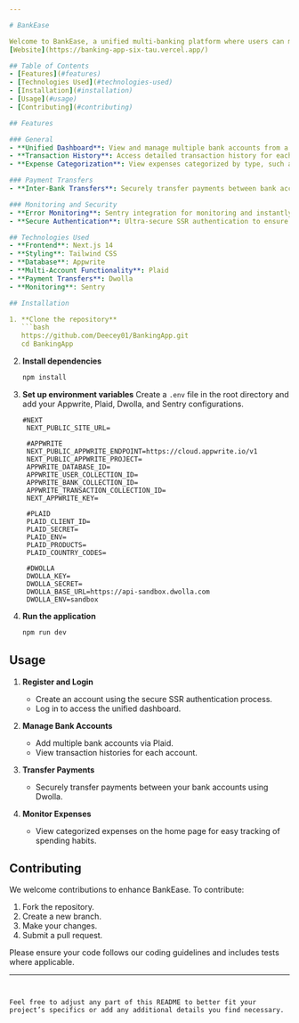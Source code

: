 ```yaml
---

# BankEase

Welcome to BankEase, a unified multi-banking platform where users can manage multiple bank accounts seamlessly. BankEase offers a comprehensive view of transaction histories, supports secure payment transfers, and categorizes expenses for easy tracking. 
[Website](https://banking-app-six-tau.vercel.app/)

## Table of Contents
- [Features](#features)
- [Technologies Used](#technologies-used)
- [Installation](#installation)
- [Usage](#usage)
- [Contributing](#contributing)

## Features

### General
- **Unified Dashboard**: View and manage multiple bank accounts from a single platform.
- **Transaction History**: Access detailed transaction history for each bank account.
- **Expense Categorization**: View expenses categorized by type, such as food/drinks, traveling, etc.

### Payment Transfers
- **Inter-Bank Transfers**: Securely transfer payments between bank accounts using Dwolla.

### Monitoring and Security
- **Error Monitoring**: Sentry integration for monitoring and instantly identifying the cause of any errors.
- **Secure Authentication**: Ultra-secure SSR authentication to ensure data protection.

## Technologies Used
- **Frontend**: Next.js 14
- **Styling**: Tailwind CSS
- **Database**: Appwrite
- **Multi-Account Functionality**: Plaid
- **Payment Transfers**: Dwolla
- **Monitoring**: Sentry

## Installation

1. **Clone the repository**
   ```bash
   https://github.com/Deecey01/BankingApp.git
   cd BankingApp
   ```

2. **Install dependencies**
   ```bash
   npm install
   ```

3. **Set up environment variables**
   Create a `.env` file in the root directory and add your Appwrite, Plaid, Dwolla, and Sentry configurations.

   ```env
   #NEXT
    NEXT_PUBLIC_SITE_URL=
    
    #APPWRITE
    NEXT_PUBLIC_APPWRITE_ENDPOINT=https://cloud.appwrite.io/v1
    NEXT_PUBLIC_APPWRITE_PROJECT=
    APPWRITE_DATABASE_ID=
    APPWRITE_USER_COLLECTION_ID=
    APPWRITE_BANK_COLLECTION_ID=
    APPWRITE_TRANSACTION_COLLECTION_ID=
    NEXT_APPWRITE_KEY=
    
    #PLAID
    PLAID_CLIENT_ID=
    PLAID_SECRET=
    PLAID_ENV=
    PLAID_PRODUCTS=
    PLAID_COUNTRY_CODES=
    
    #DWOLLA
    DWOLLA_KEY=
    DWOLLA_SECRET=
    DWOLLA_BASE_URL=https://api-sandbox.dwolla.com
    DWOLLA_ENV=sandbox
   ```

4. **Run the application**
   ```bash
   npm run dev
   ```

## Usage

1. **Register and Login**
   - Create an account using the secure SSR authentication process.
   - Log in to access the unified dashboard.

2. **Manage Bank Accounts**
   - Add multiple bank accounts via Plaid.
   - View transaction histories for each account.

3. **Transfer Payments**
   - Securely transfer payments between your bank accounts using Dwolla.

4. **Monitor Expenses**
   - View categorized expenses on the home page for easy tracking of spending habits.

## Contributing

We welcome contributions to enhance BankEase. To contribute:

1. Fork the repository.
2. Create a new branch.
3. Make your changes.
4. Submit a pull request.

Please ensure your code follows our coding guidelines and includes tests where applicable.

---
```


Feel free to adjust any part of this README to better fit your project’s specifics or add any additional details you find necessary.
